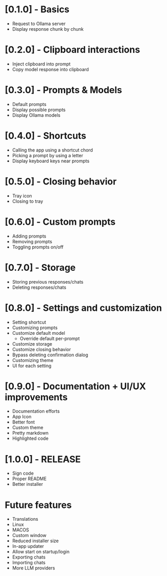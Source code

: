 # [0.1.0] - Basics

- Request to Ollama server
- Display response chunk by chunk

# [0.2.0] - Clipboard interactions

- Inject clipboard into prompt
- Copy model response into clipboard

# [0.3.0] - Prompts & Models

- Default prompts
- Display possible prompts
- Display Ollama models

# [0.4.0] - Shortcuts

- Calling the app using a shortcut chord
- Picking a prompt by using a letter
- Display keyboard keys near prompts

# [0.5.0] - Closing behavior

- Tray icon
- Closing to tray

# [0.6.0] - Custom prompts

- Adding prompts
- Removing prompts
- Toggling prompts on/off

# [0.7.0] - Storage

- Storing previous responses/chats
- Deleting responses/chats

# [0.8.0] - Settings and customization

- Setting shortcut
- Customizing prompts
- Customize default model
  - Override default per-prompt
- Customize storage
- Customize closing behavior
- Bypass deleting confirmation dialog
- Customizing theme
- UI for each setting

# [0.9.0] - Documentation + UI/UX improvements

- Documentation efforts
- App Icon
- Better font
- Custom theme
- Pretty markdown
- Highlighted code

# [1.0.0] - RELEASE

- Sign code
- Proper README
- Better installer

# Future features

- Translations
- Linux
- MACOS
- Custom window
- Reduced installer size
- In-app updater
- Allow start on startup/login
- Exporting chats
- Importing chats
- More LLM providers
